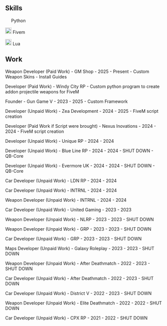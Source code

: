 ## Skills

<img width="15" src="https://external-content.duckduckgo.com/iu/?u=https%3A%2F%2Flogos-download.com%2Fwp-content%2Fuploads%2F2016%2F10%2FPython_logo_icon.png&f=1&nofb=1" /> Python

<img width="20" src="https://img.icons8.com/color/512/fivem.png" /> Fivem

<img width="20" src="https://upload.wikimedia.org/wikipedia/commons/c/cf/Lua-Logo.svg" /> Lua

## Work

Weapon Developer (Paid Work) - GM Shop - 2025 - Present - Custom Weapon Skins - Install Guides

Developer (Paid Work) - Windy City RP - Custom python program to create addon projectile weapons for FiveM

Founder - Gun Game V - 2023 - 2025 - Custom Framework

Developer (Unpaid Work) - Zea Development - 2024 - 2025 - FiveM script creation

Developer (Paid Work if Script were brought) - Nexus Inovations - 2024 - 2024 - FiveM script creation

Developer (Unpaid Work) - Unique RP - 2024 - 2024

Developer (Unpaid Work) - Blue Line RP - 2024 - 2024 - SHUT DOWN - QB-Core

Developer (Unpaid Work) - Evermore UK - 2024 - 2024 - SHUT DOWN - QB-Core

Car Developer (Unpaid Work) - LDN RP - 2024 - 2024

Car Developer (Unpaid Work) - INTRNL - 2024 - 2024

Weapon Developer (Unpaid Work) - INTRNL - 2024 - 2024

Car Developer (Unpaid Work) - United Gaming - 2023 - 2023

Weapon Developer (Unpaid Work) - NLRP - 2023 - 2023 - SHUT DOWN

Weapon Developer (Unpaid Work) - GRP - 2023 - 2023 - SHUT DOWN

Car Developer (Unpaid Work) - GRP - 2023 - 2023 - SHUT DOWN

Maps Developer (Unpaid Work) - Galaxy Roleplay - 2023 - 2023 - SHUT DOWN

Weapon Developer (Unpaid Work) - After Deathmatch - 2022 - 2023 - SHUT DOWN

Car Developer (Unpaid Work) - After Deathmatch - 2022 - 2023 - SHUT DOWN

Car Developer (Unpaid Work) - District V - 2022 - 2023 - SHUT DOWN

Weapon Developer (Unpaid Work) - Elite Deathmatch - 2022 - 2022 - SHUT DOWN

Car Developer (Unpaid Work) - CPX RP - 2021 - 2022 - SHUT DOWN
